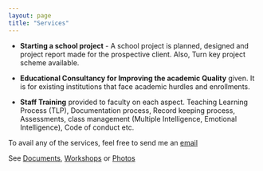 ```yaml
---
layout: page
title: "Services"
---
```


* **Starting a school project** - A school project is planned, designed and project
  report made for the prospective client. Also, Turn key project scheme
  available.

* **Educational Consultancy for Improving the academic Quality** given. It is for
  existing institutions that face academic hurdles and enrollments.

* **Staff Training** provided to faculty on each aspect. Teaching Learning
  Process (TLP), Documentation process, Record keeping process, Assessments,
  class management (Multiple Intelligence, Emotional Intelligence), Code of
  conduct etc.

To avail any of the services, feel free to send me an <a href="mailto:rks_201159@yahoo.co.in">email</a>

See [Documents](/documents), [Workshops](/workshops) or [Photos](/galleries)

